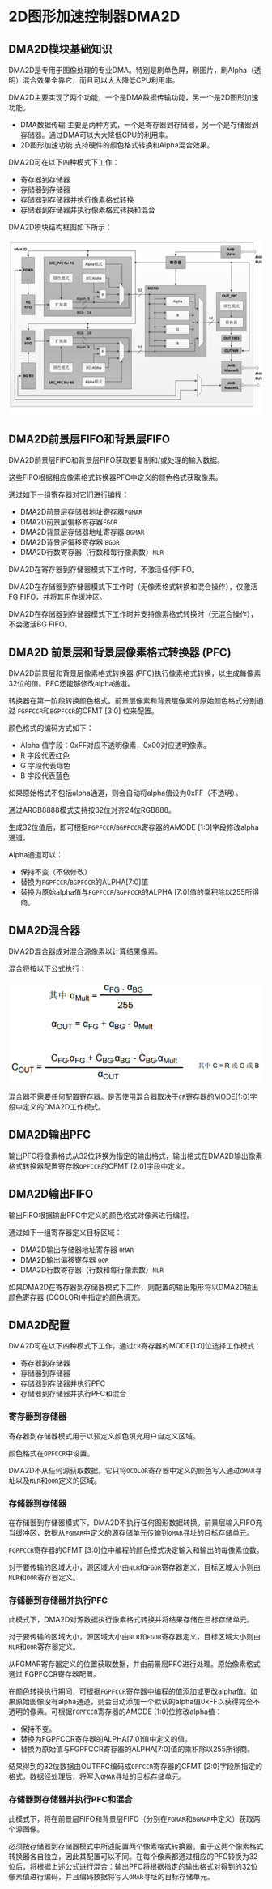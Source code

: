 # 2D图形加速控制器DMA2D

## DMA2D模块基础知识

DMA2D是专用于图像处理的专业DMA。特别是刷单色屏，刷图片，刷Alpha（透明）混合效果全靠它，而且可以大大降低CPU利用率。

DMA2D主要实现了两个功能，一个是DMA数据传输功能，另一个是2D图形加速功能。
- DMA数据传输
主要是两种方式，一个是寄存器到存储器，另一个是存储器到存储器。通过DMA可以大大降低CPU的利用率。
- 2D图形加速功能
支持硬件的颜色格式转换和Alpha混合效果。

DMA2D可在以下四种模式下工作：
- 寄存器到存储器
- 存储器到存储器
- 存储器到存储器并执行像素格式转换
- 存储器到存储器并执行像素格式转换和混合

DMA2D模块结构框图如下所示：

![DMA2D框图](../../images/DMA2D/DMA2D1.png)

## DMA2D前景层FIFO和背景层FIFO

DMA2D前景层FIFO和背景层FIFO获取要复制和/或处理的输入数据。

这些FIFO根据相应像素格式转换器PFC中定义的颜色格式获取像素。

通过如下一组寄存器对它们进行编程：
- DMA2D前景层存储器地址寄存器`FGMAR`
- DMA2D前景层偏移寄存器`FGOR`
- DMA2D背景层存储器地址寄存器 `BGMAR`
- DMA2D背景层偏移寄存器 `BGOR`
- DMA2D行数寄存器（行数和每行像素数）`NLR`

DMA2D在寄存器到存储器模式下工作时，不激活任何FIFO。

DMA2D在存储器到存储器模式下工作时（无像素格式转换和混合操作），仅激活FG FIFO，并将其用作缓冲区。

DMA2D在存储器到存储器模式下工作时并支持像素格式转换时（无混合操作），不会激活BG FIFO。

## DMA2D 前景层和背景层像素格式转换器 (PFC)

DMA2D前景层和背景层像素格式转换器 (PFC)执行像素格式转换，以生成每像素32位的值。PFC还能够修改alpha通道。

转换器在第一阶段转换颜色格式。前景层像素和背景层像素的原始颜色格式分别通过 `FGPFCCR`和`BGPFCCR`的CFMT [3:0] 位来配置。

颜色格式的编码方式如下：
- Alpha 值字段：0xFF对应不透明像素，0x00对应透明像素。
- R 字段代表红色
- G 字段代表绿色
- B 字段代表蓝色

如果原始格式不包括alpha通道，则会自动将alpha值设为0xFF（不透明）。

通过ARGB8888模式支持按32位对齐24位RGB888。

生成32位值后，即可根据`FGPFCCR`/`BGPFCCR`寄存器的AMODE [1:0]字段修改alpha 通道。

Alpha通道可以：
- 保持不变（不做修改）
- 替换为`FGPFCCR`/`BGPFCCR`的ALPHA[7:0]值
- 替换为原始alpha值与`FGPFCCR`/`BGPFCCR`的ALPHA [7:0]值的乘积除以255所得商。

## DMA2D混合器

DMA2D混合器成对混合源像素以计算结果像素。

混合将按以下公式执行：

![DMA2D混合](../../images/DMA2D/DMA2D2.png)

混合器不需要任何配置寄存器。是否使用混合器取决于`CR`寄存器的MODE[1:0]字段中定义的DMA2D工作模式。

## DMA2D输出PFC

输出PFC将像素格式从32位转换为指定的输出格式，输出格式在DMA2D输出像素格式转换器配置寄存器`OPFCCR`的CFMT [2:0]字段中定义。

## DMA2D输出FIFO

输出FIFO根据输出PFC中定义的颜色格式对像素进行编程。

通过如下一组寄存器定义目标区域：
- DMA2D输出存储器地址寄存器 `OMAR`
- DMA2D输出偏移寄存器 `OOR`
- DMA2D行数寄存器（行数和每行像素数）`NLR`

如果DMA2D在寄存器到存储器模式下工作，则配置的输出矩形将以DMA2D输出颜色寄存器 (OCOLOR)中指定的颜色填充。

## DMA2D配置

DMA2D可在以下四种模式下工作，通过`CR`寄存器的MODE[1:0]位选择工作模式：
- 寄存器到存储器
- 存储器到存储器
- 存储器到存储器并执行PFC
- 存储器到存储器并执行PFC和混合

### 寄存器到存储器

寄存器到存储器模式用于以预定义颜色填充用户自定义区域。

颜色格式在`OPFCCR`中设置。

DMA2D不从任何源获取数据。它只将`OCOLOR`寄存器中定义的颜色写入通过`OMAR`寻址以及`NLR`和`OOR`定义的区域。

### 存储器到存储器

在存储器到存储器模式下，DMA2D不执行任何图形数据转换。前景层输入FIFO充当缓冲区，数据从`FGMAR`中定义的源存储单元传输到`OMAR`寻址的目标存储单元。

`FGPFCCR`寄存器的CFMT [3:0]位中编程的颜色模式决定输入和输出的每像素位数。

对于要传输的区域大小，源区域大小由`NLR`和`FGOR`寄存器定义，目标区域大小则由 `NLR`和`OOR`寄存器定义。

### 存储器到存储器并执行PFC

此模式下，DMA2D对源数据执行像素格式转换并将结果存储在目标存储单元。

对于要传输的区域大小，源区域大小由`NLR`和`FGOR`寄存器定义，目标区域大小则由`NLR`和`OOR`寄存器定义。

从FGMAR寄存器定义的位置获取数据，并由前景层PFC进行处理。原始像素格式通过 FGPFCCR寄存器配置。

在颜色转换执行期间，可根据`FGPFCCR`寄存器中编程的值添加或更改alpha值。如果原始图像没有alpha通道，则会自动添加一个默认的alpha值0xFF以获得完全不透明的像素。可根据`FGPFCCR`寄存器的AMODE [1:0]位修改alpha值： 
- 保持不变。
- 替换为FGPFCCR寄存器的ALPHA[7:0]值中定义的值。
- 替换为原始值与FGPFCCR寄存器的ALPHA[7:0]值的乘积除以255所得商。

结果得到的32位数据由OUTPFC编码成`OPFCCR`寄存器的CFMT [2:0]字段所指定的格式。数据经处理后，将写入`OMAR`寻址的目标存储单元。

### 存储器到存储器并执行PFC和混合

此模式下，将在前景层FIFO和背景层FIFO（分别在`FGMAR`和`BGMAR`中定义）获取两个源图像。

必须按存储器到存储器模式中所述配置两个像素格式转换器。由于这两个像素格式转换器各自独立，因此其配置可以不同。在每个像素都通过相应的PFC转换为32位后，将根据上述公式进行混合：输出PFC将根据指定的输出格式对得到的32位像素值进行编码，并且编码数据将写入`OMAR`寻址的目标存储单元。
